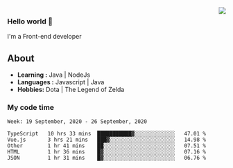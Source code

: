 <img align='right' src="https://github-readme-stats.vercel.app/api?username=jumodada&show_icons=true&theme=vue">

### Hello world 👋

I'm a Front-end developer 
    
## About
-  **Learning :** Java | NodeJs
-  **Languages :** Javascript | Java
-  **Hobbies:** Dota | The Legend of Zelda

### My code time

<!--START_SECTION:waka-->
```text
Week: 19 September, 2020 - 26 September, 2020

TypeScript   10 hrs 33 mins  ███████████▓░░░░░░░░░░░░░   47.01 % 
Vue.js       3 hrs 21 mins   ███▓░░░░░░░░░░░░░░░░░░░░░   14.98 % 
Other        1 hr 41 mins    ██░░░░░░░░░░░░░░░░░░░░░░░   07.51 % 
HTML         1 hr 36 mins    █▓░░░░░░░░░░░░░░░░░░░░░░░   07.16 % 
JSON         1 hr 31 mins    █▓░░░░░░░░░░░░░░░░░░░░░░░   06.76 % 
```
<!--END_SECTION:waka-->
